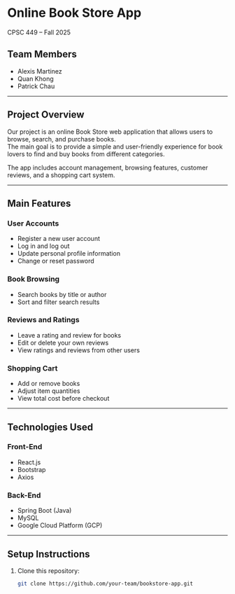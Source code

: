 # Online Book Store App  
CPSC 449 – Fall 2025

## Team Members
- Alexis Martinez  
- Quan Khong  
- Patrick Chau  

---

## Project Overview
Our project is an online Book Store web application that allows users to browse, search, and purchase books.  
The main goal is to provide a simple and user-friendly experience for book lovers to find and buy books from different categories.

The app includes account management, browsing features, customer reviews, and a shopping cart system.  

---

## Main Features

### User Accounts
- Register a new user account  
- Log in and log out  
- Update personal profile information  
- Change or reset password  

### Book Browsing
- Search books by title or author  
- Sort and filter search results  

### Reviews and Ratings
- Leave a rating and review for books  
- Edit or delete your own reviews  
- View ratings and reviews from other users  

### Shopping Cart
- Add or remove books  
- Adjust item quantities  
- View total cost before checkout  

---

## Technologies Used

### Front-End
- React.js  
- Bootstrap  
- Axios  

### Back-End
- Spring Boot (Java)  
- MySQL  
- Google Cloud Platform (GCP)

---

## Setup Instructions

1. Clone this repository:
   ```bash
   git clone https://github.com/your-team/bookstore-app.git
